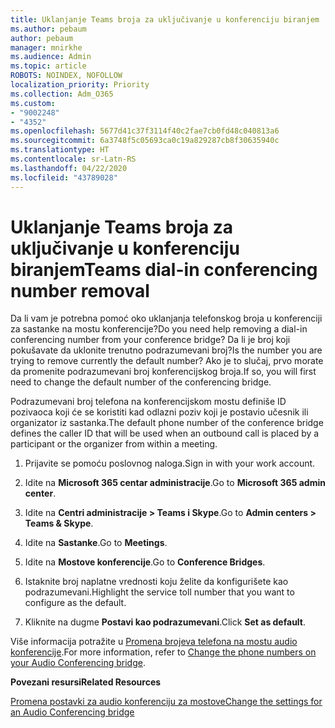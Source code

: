 ```yaml
---
title: Uklanjanje Teams broja za uključivanje u konferenciju biranjem
ms.author: pebaum
author: pebaum
manager: mnirkhe
ms.audience: Admin
ms.topic: article
ROBOTS: NOINDEX, NOFOLLOW
localization_priority: Priority
ms.collection: Adm_O365
ms.custom:
- "9002248"
- "4352"
ms.openlocfilehash: 5677d41c37f3114f40c2fae7cb0fd48c040813a6
ms.sourcegitcommit: 6a3748f5c05693ca0c19a829287cb8f30635940c
ms.translationtype: HT
ms.contentlocale: sr-Latn-RS
ms.lasthandoff: 04/22/2020
ms.locfileid: "43789028"
---
```

# <a name="teams-dial-in-conferencing-number-removal"></a><span data-ttu-id="51ed6-102">Uklanjanje Teams broja za uključivanje u konferenciju biranjem</span><span class="sxs-lookup"><span data-stu-id="51ed6-102">Teams dial-in conferencing number removal</span></span>

<span data-ttu-id="51ed6-103">Da li vam je potrebna pomoć oko uklanjanja telefonskog broja u konferenciji za sastanke na mostu konferencije?</span><span class="sxs-lookup"><span data-stu-id="51ed6-103">Do you need help removing a dial-in conferencing number from your conference bridge?</span></span> <span data-ttu-id="51ed6-104">Da li je broj koji pokušavate da uklonite trenutno podrazumevani broj?</span><span class="sxs-lookup"><span data-stu-id="51ed6-104">Is the number you are trying to remove currently the default number?</span></span> <span data-ttu-id="51ed6-105">Ako je to slučaj, prvo morate da promenite podrazumevani broj konferencijskog broja.</span><span class="sxs-lookup"><span data-stu-id="51ed6-105">If so, you will first need to change the default number of the conferencing bridge.</span></span>

<span data-ttu-id="51ed6-106">Podrazumevani broj telefona na konferencijskom mostu definiše ID pozivaoca koji će se koristiti kad odlazni poziv koji je postavio učesnik ili organizator iz sastanka.</span><span class="sxs-lookup"><span data-stu-id="51ed6-106">The default phone number of the conference bridge defines the caller ID that will be used when an outbound call is placed by a participant or the organizer from within a meeting.</span></span>

1. <span data-ttu-id="51ed6-107">Prijavite se pomoću poslovnog naloga.</span><span class="sxs-lookup"><span data-stu-id="51ed6-107">Sign in with your work account.</span></span>

2. <span data-ttu-id="51ed6-108">Idite na **Microsoft 365 centar administracije**.</span><span class="sxs-lookup"><span data-stu-id="51ed6-108">Go to **Microsoft 365 admin center**.</span></span>

3. <span data-ttu-id="51ed6-109">Idite na **Centri administracije > Teams i Skype**.</span><span class="sxs-lookup"><span data-stu-id="51ed6-109">Go to **Admin centers > Teams & Skype**.</span></span>

4. <span data-ttu-id="51ed6-110">Idite na **Sastanke**.</span><span class="sxs-lookup"><span data-stu-id="51ed6-110">Go to **Meetings**.</span></span>

5. <span data-ttu-id="51ed6-111">Idite na **Mostove konferencije**.</span><span class="sxs-lookup"><span data-stu-id="51ed6-111">Go to **Conference Bridges**.</span></span>

6. <span data-ttu-id="51ed6-112">Istaknite broj naplatne vrednosti koju želite da konfigurišete kao podrazumevani.</span><span class="sxs-lookup"><span data-stu-id="51ed6-112">Highlight the service toll number that you want to configure as the default.</span></span>

7. <span data-ttu-id="51ed6-113">Kliknite na dugme **Postavi kao podrazumevani**.</span><span class="sxs-lookup"><span data-stu-id="51ed6-113">Click **Set as default**.</span></span>

<span data-ttu-id="51ed6-114">Više informacija potražite u [Promena brojeva telefona na mostu audio konferencije](https://docs.microsoft.com/microsoftteams/change-the-phone-numbers-on-your-audio-conferencing-bridge).</span><span class="sxs-lookup"><span data-stu-id="51ed6-114">For more information, refer to [Change the phone numbers on your Audio Conferencing bridge](https://docs.microsoft.com/microsoftteams/change-the-phone-numbers-on-your-audio-conferencing-bridge).</span></span>

<span data-ttu-id="51ed6-115">**Povezani resursi**</span><span class="sxs-lookup"><span data-stu-id="51ed6-115">**Related Resources**</span></span>

[<span data-ttu-id="51ed6-116">Promena postavki za audio konferenciju za mostove</span><span class="sxs-lookup"><span data-stu-id="51ed6-116">Change the settings for an Audio Conferencing bridge</span></span>](https://docs.microsoft.com/microsoftteams/change-the-settings-for-an-audio-conferencing-bridge)
